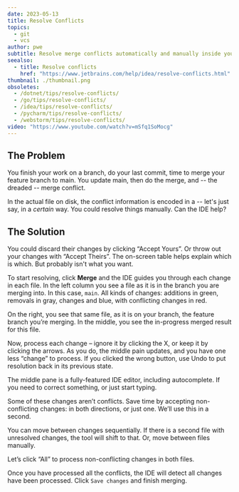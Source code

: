 ```yaml
---
date: 2023-05-13
title: Resolve Conflicts
topics:
  - git
  - vcs
author: pwe
subtitle: Resolve merge conflicts automatically and manually inside your JetBrains IDE.
seealso:
  - title: Resolve conflicts
    href: "https://www.jetbrains.com/help/idea/resolve-conflicts.html"
thumbnail: ./thumbnail.png
obsoletes:
  - /dotnet/tips/resolve-conflicts/
  - /go/tips/resolve-conflicts/
  - /idea/tips/resolve-conflicts/
  - /pycharm/tips/resolve-conflicts/
  - /webstorm/tips/resolve-conflicts/
video: "https://www.youtube.com/watch?v=mSfq1SoMocg"
---
```


## The Problem

You finish your work on a branch, do your last commit, time to merge your feature branch to main.
You update main, then do the merge, and -- the dreaded -- merge conflict.

In the actual file on disk, the conflict information is encoded in a -- let's just say, in a _certain_ way.
You could resolve things manually.
Can the IDE help?

## The Solution

You could discard their changes by clicking “Accept Yours”.
Or throw out your changes with “Accept Theirs”.
The on-screen table helps explain which is which.
But probably isn't what you want.

To start resolving, click **Merge** and the IDE guides you through each change in each file.
In the left column you see a file as it is in the branch you are merging into.
In this case, `main`.
All kinds of changes: additions in green, removals in gray, changes and blue, with conflicting changes in red.

On the right, you see that same file, as it is on your branch, the feature branch you’re merging.
In the middle, you see the in-progress merged result for this file.

Now, process each change – ignore it by clicking the X, or keep it by clicking the arrows.
As you do, the middle pain updates, and you have one less “change” to process.
If you clicked the wrong button, use Undo to put resolution back in its previous state.

The middle pane is a fully-featured IDE editor, including autocomplete.
If you need to correct something, or just start typing.

Some of these changes aren’t conflicts.
Save time by accepting non-conflicting changes: in both directions, or just one.
We’ll use this in a second.

You can move between changes sequentially.
If there is a second file with unresolved changes, the tool will shift to that.
Or, move between files manually.

Let’s click “All” to process non-conflicting changes in both files.

Once you have processed all the conflicts, the IDE will detect all changes have been processed.
Click `Save changes` and finish merging.
